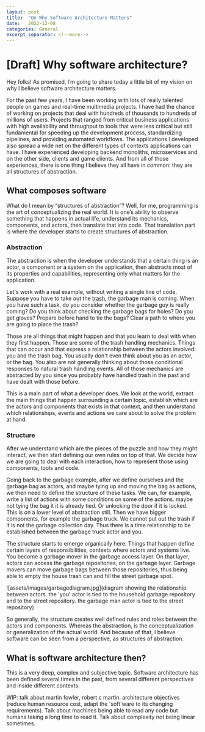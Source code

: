 ```yaml
---
layout: post
title:  "On Why Software Architecture Matters"
date:   2022-12-08
categories: General
excerpt_separator: <!--more-->
---
```


# [Draft]  Why software architecture?

Hey folks! As promised, I’m going to share today a little bit of my vision on why I believe software architecture matters.

For the past few years, I have been working with lots of really talented people on games and real-time multimedia projects. I have had the chance of working on projects that deal with hundreds of thousands to hundreds of millions of users. Projects that ranged from critical business applications with high availability and throughput to tools that were less critical but still fundamental for speeding up the development process, standardizing pipelines, and providing automated workflows. The applications I developed also spread a wide net on the different types of contexts applications can have. I have experienced developing backend monoliths, microservices and on the other side, clients and game clients. And from all of those experiences, there is one thing I believe they all have in common: they are all structures of abstraction.

<!--more-->

## What composes software

What do I mean by “structures of abstraction”? Well, for me, programming is the art of conceptualizing the real world. It is one’s ability to observe something that happens in actual life, understand its mechanics, components, and actors, then translate that into code. That translation part is where the developer starts to create structures of abstraction.

### Abstraction

The abstraction is when the developer understands that a certain thing is an actor, a component or a system on the application, then abstracts most of its properties and capabilities, representing only what matters for the application.

Let's work with a real example, without writing a single line of code. Suppose you have to take out the [trash](https://www.youtube.com/watch?v=i7gIpuIVE3k), the garbage man is coming. When you have such a task, do you consider whether the garbage guy is really coming? Do you think about checking the garbage bags for holes? Do you get gloves? Prepare before hand to tie the bags? Clear a path to where you are going to place the trash?

Those are all things that might happen and that you learn to deal with when they first happen. Those are some of the trash handling mechanics. Things that can occur and that express a relationship between the actors involved: you and the trash bag. You usually don't even think about you as an actor, or the bag. You also are not generally thinking about those conditional responses to natural trash handling events. All of those mechanics are abstracted by you since you probably have handled trash in the past and have dealt with those before.

This is a main part of what a developer does. We look at the world, extract the main things that happen surrounding a certain topic, establish which are the actors and components that exists in that context, and then understand which relationships, events and actions we care about to solve the problem at hand.

### Structure

After we understand which are the pieces of the puzzle and how they might interact, we then start defining our own rules on top of that. We decide how we are going to deal with each interaction, how to represent those using components, tools and code.

Going back to the garbage example, after we define ourselves and the garbage bag as actors, and maybe tying up and moving the bag as actions, we then need to define the structure of these tasks. We can, for example, write a list of actions with some conditions on some of the actions. maybe not tying the bag it it is already tied. Or unlocking the door if it is locked. This is on a lower level of abstraction still. Then we have bigger components, for example the garbage truck. We cannot put out the trash if it is not the garbage collection day. Thus there is a time relationship to be established between the garbage truck actor and you.

The structure starts to emerge organically here. Things that happen define certain layers of responsibilities, contexts where actors and systems live. You become a garbage mover in the garbage access layer. On that layer, actors can access the garbage repositories, on the garbage layer. Garbage movers can move garbage bags between those repositories, thus being able to empty the house trash can and fill the street garbage spot.

![assets/images/garbagediagram.jpg](diagram showing the relationship between actors. the 'you' actor is tied to the household garbage repository and to the street repository. the garbage man actor is tied to the street repository)

So generally, the structure creates well defined rules and roles between the actors and components. Whereas the abstraction, is the conceptualization or generalization of the actual world. And because of that, I believe software can be seen from a perspective, as structures of abstraction.

## What is software architecture then?

This is a very deep, complex and subjective topic. Software architecture has been defined several times in the past, from several different perspectives and inside different contexts. 

WIP: talk about martin fowler, robert c martin. architecture objectives (reduce human resource cost, adapt the 'soft'ware to its changing requirements). Talk about machines being able to read any code but humans taking a long time to read it. Talk about complexity not being linear sometimes.

